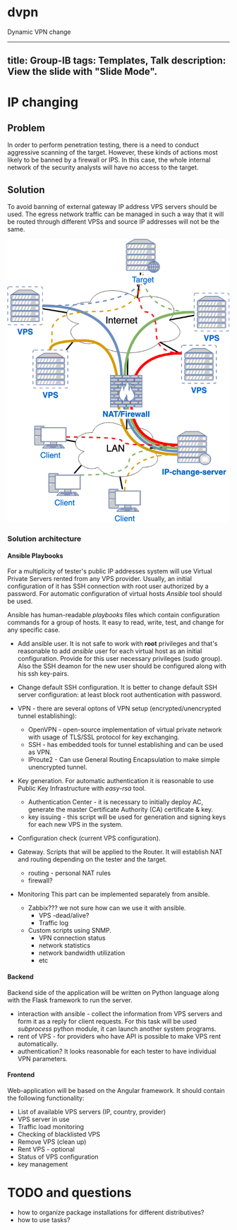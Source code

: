 # dvpn
Dynamic VPN change

---
title: Group-IB
tags: Templates, Talk
description: View the slide with "Slide Mode".
---

# IP changing

## Problem

In order to perform penetration testing, there is a need to conduct aggressive scanning of the target. However, these kinds of actions most likely to be banned by a firewall or IPS. In this case, the whole internal network of the security analysts will have no access to the target. 


## Solution

To avoid banning of external gateway IP address VPS servers should be used. The egress network traffic can be managed in such a way that it will be routed through different VPSs and source IP addresses will not be the same.

![](20tIAMb.png)

### Solution architecture

#### Ansible Playbooks

For a multiplicity of tester's public IP addresses system will use Virtual Private Servers rented from any VPS provider. Usually, an initial configuration of it has SSH connection with root user authorized by a password. For automatic configuration of virtual hosts *Ansible* tool should be used. 

Ansible has human-readable *playbooks* files which contain configuration commands for a group of hosts. It easy to read, write, test, and change for any specific case.


* Add ansible user.
    It is not safe to work with **root** privileges and that's reasonable to add *ansible* user for each virtual host as an initial configuration. Provide for this user necessary privileges (sudo group). Also the SSH deamon for the new user should be configured along with his ssh key-pairs.

* Change default SSH configuration.
    It is better to change default SSH server configuration: at least block root authentication with password.

* VPN - there are several optons of VPN setup (encrypted/unencrypted tunnel establishing):
    * OpenVPN - open-source implementation of virtual private network with usage of TLS/SSL protocol for key exchanging. 
    * SSH - has embedded tools for tunnel establishing and can be used as VPN.
    * IProute2 - Can use General Routing Encapsulation to make simple unencrypted tunnel.

* Key generation.
    For automatic authentication it is reasonable to use Public Key Infrastructure with *easy-rsa* tool.
    * Authentication Center - it is necessary to initially deploy AC, generate the master Certificate Authority (CA) certificate & key.
    * key issuing - this script will be used for generation and signing keys for each new VPS in the system. 

* Configuration check (current VPS configuration).
    
* Gateway.
     Scripts that will be applied to the Router. It will establish NAT and routing depending on the tester and the target.
    * routing - personal NAT rules
    * firewall?
    
* Monitoring
    This part can be implemented separately from ansible.
    * Zabbix??? we not sure how can we use it with ansible.
        * VPS -dead/alive?
        * Traffic log
    * Custom scripts using SNMP.
        * VPN connection status
        * network statistics
        * network bandwidth utilization
        * etc 


#### Backend

Backend side of the application will be written on Python language along with the Flask framework to run the server. 

* interaction with ansible - collect the information from VPS servers and form it as a reply for client requests. For this task will be used *subprocess* python module, it can launch another system programs.
* rent of VPS - for providers who have API is possible to make VPS rent automatically.
* authentication? It looks reasonable for each tester to have individual VPN parameters. 


#### Frontend

Web-application will be based on the Angular framework. It should contain the following functionality:

* List of available VPS servers (IP, country, provider)
* VPS server in use
* Traffic load monitoring
* Checking of blacklisted VPS
* Remove VPS (clean up)
* Rent VPS - optional
* Status of VPS configuration
* key management


# TODO and questions

* how to organize package installations for different distributives?
* how to use tasks?
